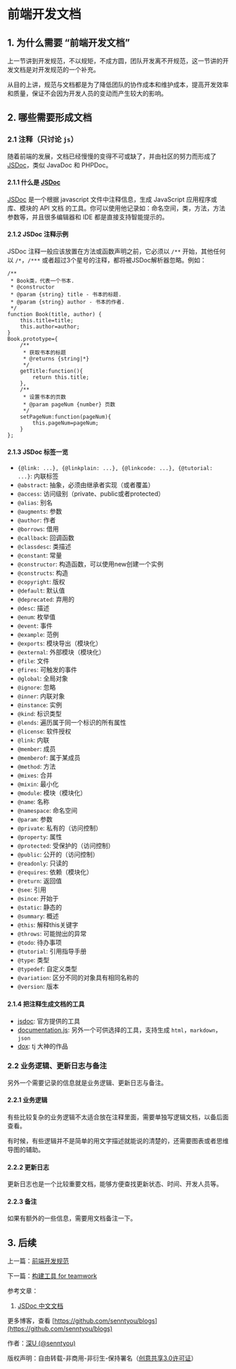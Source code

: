 # 前端开发文档

## 1. 为什么需要 “前端开发文档”

上一节讲到开发规范，不以规矩，不成方圆，团队开发离不开规范，这一节讲的开发文档是对开发规范的一个补充。

从目的上讲，规范与文档都是为了降低团队的协作成本和维护成本，提高开发效率和质量，保证不会因为开发人员的变动而产生较大的影响。

## 2. 哪些需要形成文档

### 2.1 注释（只讨论 `js`）

随着前端的发展，文档已经慢慢的变得不可或缺了，并由社区的努力而形成了 [JSDoc](http://usejsdoc.org/)，类似 JavaDoc 和 PHPDoc。

#### 2.1.1 什么是 [JSDoc](http://usejsdoc.org/)

[JSDoc](http://usejsdoc.org/) 是一个根据 javascript 文件中注释信息，生成 JavaScript 应用程序或库、模块的 API 文档 的工具。你可以使用他记录如：命名空间，类，方法，方法参数等，并且很多编辑器和 IDE 都是直接支持智能提示的。

#### 2.1.2 JSDoc 注释示例

JSDoc 注释一般应该放置在方法或函数声明之前，它必须以 `/**` 开始，其他任何以 `/*`，`/***` 或者超过3个星号的注释，都将被JSDoc解析器忽略。例如：

```
/**
 * Book类，代表一个书本.
 * @constructor
 * @param {string} title - 书本的标题.
 * @param {string} author - 书本的作者.
 */
function Book(title, author) {
    this.title=title;
    this.author=author;
}
Book.prototype={
    /**
     * 获取书本的标题
     * @returns {string|*}
     */
    getTitle:function(){
        return this.title;
    },
    /**
     * 设置书本的页数
     * @param pageNum {number} 页数
     */
    setPageNum:function(pageNum){
        this.pageNum=pageNum;
    }
};
```

#### 2.1.3 JSDoc 标签一览

* `{@link: ...}, {@linkplain: ...}, {@linkcode: ...}, {@tutorial: ...}`: 内联标签
* `@abstract`: 抽象，必须由继承者实现（或者覆盖）
* `@access`: 访问级别（private、public或者protected）
* `@alias`: 别名
* `@augments`: 参数
* `@author`: 作者
* `@borrows`: 借用
* `@callback`: 回调函数
* `@classdesc`: 类描述
* `@constant`: 常量
* `@constructor`: 构造函数，可以使用new创建一个实例
* `@constructs`: 构造
* `@copyright`: 版权
* `@default`: 默认值
* `@deprecated`: 弃用的
* `@desc`: 描述
* `@enum`: 枚举值
* `@event`: 事件
* `@example`: 范例
* `@exports`: 模块导出（模块化）
* `@external`: 外部模块（模块化）
* `@file`: 文件
* `@fires`: 可触发的事件
* `@global`: 全局对象
* `@ignore`: 忽略
* `@inner`: 内联对象
* `@instance`: 实例
* `@kind`: 标识类型
* `@lends`: 遍历属于同一个标识的所有属性
* `@license`: 软件授权
* `@link`: 内联
* `@member`: 成员
* `@memberof`: 属于某成员
* `@method`: 方法
* `@mixes`: 合并
* `@mixin`: 最小化
* `@module`: 模块（模块化）
* `@name`: 名称
* `@namespace`: 命名空间
* `@param`: 参数
* `@private`: 私有的（访问控制）
* `@property`: 属性
* `@protected`: 受保护的（访问控制）
* `@public`: 公开的（访问控制）
* `@readonly`: 只读的
* `@requires`: 依赖（模块化）
* `@return`: 返回值
* `@see`: 引用
* `@since`: 开始于
* `@static`: 静态的
* `@summary`: 概述
* `@this`: 解释this关键字
* `@throws`: 可能抛出的异常
* `@todo`: 待办事项
* `@tutorial`: 引用指导手册
* `@type`: 类型
* `@typedef`: 自定义类型
* `@variation`: 区分不同的对象具有相同名称的
* `@version`: 版本

#### 2.1.4 把注释生成文档的工具

* [jsdoc](https://github.com/jsdoc3/jsdoc): 官方提供的工具
* [documentation.js](https://github.com/documentationjs/documentation): 另外一个可供选择的工具，支持生成 `html`，`markdown`， `json`
* [dox](https://github.com/tj/dox): tj 大神的作品

### 2.2 业务逻辑、更新日志与备注

另外一个需要记录的信息就是业务逻辑、更新日志与备注。

#### 2.2.1 业务逻辑

有些比较复杂的业务逻辑不太适合放在注释里面，需要单独写逻辑文档，以备后面查看。

有时候，有些逻辑并不是简单的用文字描述就能说的清楚的，还需要图表或者思维导图的辅助。

#### 2.2.2 更新日志

更新日志也是一个比较重要文档，能够方便查找更新状态、时间、开发人员等。

#### 2.2.3 备注

如果有额外的一些信息，需要用文档备注一下。

## 3. 后续

上一篇：[前端开发规范](https://github.com/senntyou/blogs/blob/master/architecture/3.md)

下一篇：[构建工具 for teamwork](https://github.com/senntyou/blogs/blob/master/architecture/5.md)

参考文章：

1. [JSDoc 中文文档](http://www.css88.com/doc/jsdoc/)

更多博客，查看 [https://github.com/senntyou/blogs](https://github.com/senntyou/blogs)

作者：[深U (@senntyou)](https://github.com/senntyou)

版权声明：自由转载-非商用-非衍生-保持署名（[创意共享3.0许可证](https://creativecommons.org/licenses/by-nc-nd/3.0/deed.zh)）
